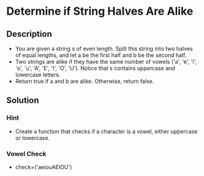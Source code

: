 # Determine if String Halves Are Alike

## Description

* You are given a string s of even length. Split this string into two halves of equal lengths, and let a be the first half and b be the second half.
* Two strings are alike if they have the same number of vowels ('a', 'e', 'i', 'o', 'u', 'A', 'E', 'I', 'O', 'U'). Notice that s contains uppercase and lowercase letters.
* Return true if a and b are alike. Otherwise, return false.

## Solution

### Hint

* Create a function that checks if a character is a vowel, either uppercase or lowercase.

### Vowel Check

* check=('aeiouAEIOU')
